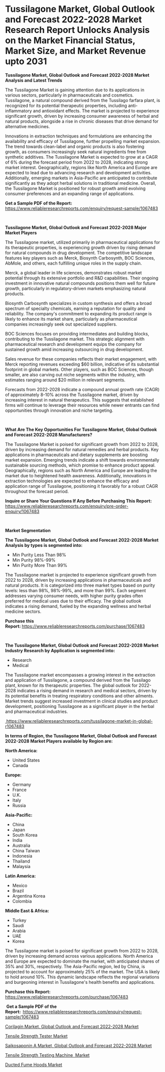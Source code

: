 <p><h1>Tussilagone Market, Global Outlook and Forecast 2022-2028 Market Research Report Unlocks Analysis on the Market Financial Status, Market Size, and Market Revenue upto 2031</h1></p><p><strong>Tussilagone Market, Global Outlook and Forecast 2022-2028 Market Analysis and Latest Trends</strong></p>
<p><p>The Tussilagone Market is gaining attention due to its applications in various sectors, particularly in pharmaceuticals and cosmetics. Tussilagone, a natural compound derived from the Tussilago farfara plant, is recognized for its potential therapeutic properties, including anti-inflammatory and antioxidant effects. The market is projected to experience significant growth, driven by increasing consumer awareness of herbal and natural products, alongside a rise in chronic diseases that drive demand for alternative medicines.</p><p>Innovations in extraction techniques and formulations are enhancing the availability and efficacy of Tussilagone, further propelling market expansion. The trend towards clean-label and organic products is also fostering growth, as consumers increasingly seek natural ingredients free from synthetic additives. The Tussilagone Market is expected to grow at a CAGR of 6% during the forecast period from 2022 to 2028, indicating strong market interest. Geographically, regions like North America and Europe are expected to lead due to advancing research and development activities. Additionally, emerging markets in Asia-Pacific are anticipated to contribute significantly as they adopt herbal solutions in traditional medicine. Overall, the Tussilagone Market is positioned for robust growth amid evolving consumer preferences and an expanding range of applications.</p></p>
<p><strong>Get a Sample PDF of the Report:&nbsp;</strong> <a href="https://www.reliableresearchreports.com/enquiry/request-sample/1067483?utm_campaign=123&utm_medium=2&utm_source=Github&utm_content=ia&utm_term=26122024&utm_id=tussilagone-market-global-outlook-and-forecast-2022-2028">https://www.reliableresearchreports.com/enquiry/request-sample/1067483</a></p>
<p>&nbsp;</p>
<p><strong>Tussilagone Market, Global Outlook and Forecast 2022-2028 Major Market Players</strong></p>
<p><p>The Tussilagone market, utilized primarily in pharmaceutical applications for its therapeutic properties, is experiencing growth driven by rising demand for natural compounds in drug development. The competitive landscape features key players such as Merck, Biosynth Carbosynth, BOC Sciences, AbMole, and others, each fulfilling unique roles in the supply chain.</p><p>Merck, a global leader in life sciences, demonstrates robust market potential through its extensive portfolio and R&D capabilities. Their ongoing investment in innovative natural compounds positions them well for future growth, particularly in regulatory-driven markets emphasizing natural products.</p><p>Biosynth Carbosynth specializes in custom synthesis and offers a broad spectrum of specialty chemicals, earning a reputation for quality and reliability. The company's commitment to expanding its product range is likely to enhance its market share, particularly as pharmaceutical companies increasingly seek out specialized suppliers.</p><p>BOC Sciences focuses on providing intermediates and building blocks, contributing to the Tussilagone market. This strategic alignment with pharmaceutical research and development equips the company for sustained growth amid increasing outsourcing in drug development.</p><p>Sales revenue for these companies reflects their market engagement, with Merck reporting revenues exceeding $60 billion, indicative of its substantial footprint in global markets. Other players, such as BOC Sciences, though smaller, are also carving out niche segments within the industry, with estimates ranging around $20 million in relevant segments.</p><p>Forecasts from 2022-2028 indicate a compound annual growth rate (CAGR) of approximately 8-10% across the Tussilagone market, driven by increasing interest in natural therapeutics. This suggests that established firms will continue to leverage their resources while newer entrants can find opportunities through innovation and niche targeting.</p></p>
<p>&nbsp;</p>
<p><strong>What Are The Key Opportunities For Tussilagone Market, Global Outlook and Forecast 2022-2028 Manufacturers?</strong></p>
<p><p>The Tussilagone Market is poised for significant growth from 2022 to 2028, driven by increasing demand for natural remedies and herbal products. Key applications in pharmaceuticals and dietary supplements are boosting market expansion. Emerging trends indicate a shift towards environmentally sustainable sourcing methods, which promise to enhance product appeal. Geographically, regions such as North America and Europe are leading the market due to heightened health awareness. Additionally, innovations in extraction technologies are expected to enhance the efficacy and application range of Tussilagone, positioning it favorably for a robust CAGR throughout the forecast period.</p></p>
<p><strong>Inquire or Share Your Questions If Any Before Purchasing This Report:</strong> <a href="https://www.reliableresearchreports.com/enquiry/pre-order-enquiry/1067483?utm_campaign=123&utm_medium=2&utm_source=Github&utm_content=ia&utm_term=26122024&utm_id=tussilagone-market-global-outlook-and-forecast-2022-2028">https://www.reliableresearchreports.com/enquiry/pre-order-enquiry/1067483</a></p>
<p>&nbsp;</p>
<p><strong>Market Segmentation</strong></p>
<p><strong>The Tussilagone Market, Global Outlook and Forecast 2022-2028 Market Analysis by types is segmented into:</strong></p>
<p><ul><li>Min Purity Less Than 98%</li><li>Min Purity 98%-99%</li><li>Min Purity More Than 99%</li></ul></p>
<p><p>The Tussilagone market is projected to experience significant growth from 2022 to 2028, driven by increasing applications in pharmaceuticals and natural products. It is categorized into three market types based on purity levels: less than 98%, 98%-99%, and more than 99%. Each segment addresses varying consumer needs, with higher purity grades often preferred for medical uses due to their efficacy. The global outlook indicates a rising demand, fueled by the expanding wellness and herbal medicine sectors.</p></p>
<p><strong>Purchase this Report:&nbsp;</strong><a href="https://www.reliableresearchreports.com/purchase/1067483?utm_campaign=123&utm_medium=2&utm_source=Github&utm_content=ia&utm_term=26122024&utm_id=tussilagone-market-global-outlook-and-forecast-2022-2028">https://www.reliableresearchreports.com/purchase/1067483</a></p>
<p>&nbsp;</p>
<p><strong>The Tussilagone Market, Global Outlook and Forecast 2022-2028 Market Industry Research by Application is segmented into:</strong></p>
<p><ul><li>Research</li><li>Medical</li></ul></p>
<p><p>The Tussilagone market encompasses a growing interest in the extraction and application of Tussilagone, a compound derived from the Tussilago plant, known for its therapeutic properties. The global outlook for 2022-2028 indicates a rising demand in research and medical sectors, driven by its potential benefits in treating respiratory conditions and other ailments. Market trends suggest increased investment in clinical studies and product development, positioning Tussilagone as a significant player in the herbal and pharmaceutical industries.</p></p>
<p><a href="https://www.reliableresearchreports.com/tussilagone-market-in-global-r1067483?utm_campaign=123&utm_medium=2&utm_source=Github&utm_content=ia&utm_term=26122024&utm_id=tussilagone-market-global-outlook-and-forecast-2022-2028">&nbsp;https://www.reliableresearchreports.com/tussilagone-market-in-global-r1067483</a></p>
<p><strong>In terms of Region, the Tussilagone Market, Global Outlook and Forecast 2022-2028 Market Players available by Region are:</strong></p>
<p>
    <p> <strong> North America: </strong>
        <ul>
            <li>United States</li>
            <li>Canada</li>
        </ul>
        </p> 
    <p> <strong> Europe: </strong>
        <ul>
            <li>Germany</li>
            <li>France</li>
            <li>U.K.</li>
            <li>Italy</li>
            <li>Russia</li>
        </ul>
        </p> 
    <p> <strong> Asia-Pacific: </strong>
        <ul>
            <li>China</li>
            <li>Japan</li>
            <li>South Korea</li>
            <li>India</li>
            <li>Australia</li>
            <li>China Taiwan</li>
            <li>Indonesia</li>
            <li>Thailand</li>
            <li>Malaysia</li>
        </ul>
        </p> 
    <p> <strong> Latin America: </strong>
        <ul>
            <li>Mexico</li>
            <li>Brazil</li>
            <li>Argentina Korea</li>
            <li>Colombia</li>
        </ul>
        </p> 
    <p> <strong> Middle East & Africa: </strong>
        <ul>
            <li>Turkey</li>
            <li>Saudi</li>
            <li>Arabia</li>
            <li>UAE</li>
            <li>Korea</li>
        </ul>
    </p>
    </p>
<p><p>The Tussilagone market is poised for significant growth from 2022 to 2028, driven by increasing demand across various applications. North America and Europe are expected to dominate the market, with anticipated shares of 35% and 30%, respectively. The Asia-Pacific region, led by China, is projected to account for approximately 25% of the market. The USA is likely to hold around 10%. This dynamic landscape reflects the regional variations and burgeoning interest in Tussilagone's health benefits and applications.</p></p>
<p><strong>Purchase this Report: </strong><a href="https://www.reliableresearchreports.com/purchase/1067483?utm_campaign=123&utm_medium=2&utm_source=Github&utm_content=ia&utm_term=26122024&utm_id=tussilagone-market-global-outlook-and-forecast-2022-2028">https://www.reliableresearchreports.com/purchase/1067483</a></p>
<p>&nbsp;<strong>Get a Sample PDF of the Report:&nbsp;&nbsp;</strong><a href="https://www.reliableresearchreports.com/enquiry/request-sample/1067483?utm_campaign=123&utm_medium=2&utm_source=Github&utm_content=ia&utm_term=26122024&utm_id=tussilagone-market-global-outlook-and-forecast-2022-2028">https://www.reliableresearchreports.com/enquiry/request-sample/1067483</a></p>
<p><strong></strong></p>
<p><p><a href="https://github.com/petbigbeepjn/Market-Research-Report-List-1/blob/main/corilagin-market-global-outlook-and-forecast-2022-2028-market.md?utm_campaign=123&utm_medium=2&utm_source=Github&utm_content=ia&utm_term=26122024&utm_id=tussilagone-market-global-outlook-and-forecast-2022-2028">Corilagin Market, Global Outlook and Forecast 2022-2028 Market</a></p><p><a href="https://www.linkedin.com/pulse/global-tensile-strength-tester-market-trends-insights-growth-jsvbf?utm_campaign=123&utm_medium=2&utm_source=Github&utm_content=ia&utm_term=26122024&utm_id=tussilagone-market-global-outlook-and-forecast-2022-2028">Tensile Strength Tester Market</a></p><p><a href="https://github.com/dmitriyvo6rog/Market-Research-Report-List-1/blob/main/saikosaponin-a-market-global-outlook-and-forecast-2022-2028-market.md?utm_campaign=123&utm_medium=2&utm_source=Github&utm_content=ia&utm_term=26122024&utm_id=tussilagone-market-global-outlook-and-forecast-2022-2028">Saikosaponin A Market, Global Outlook and Forecast 2022-2028 Market</a></p><p><a href="https://www.linkedin.com/pulse/tensile-strength-testing-machine-analysis-highlights-key-kjsvf?utm_campaign=123&utm_medium=2&utm_source=Github&utm_content=ia&utm_term=26122024&utm_id=tussilagone-market-global-outlook-and-forecast-2022-2028">Tensile Strength Testing Machine  Market</a></p><p><a href="https://www.linkedin.com/pulse/detailed-analysis-ducted-fume-hoods-market-growth-from-2024-2031-rlmpf?utm_campaign=123&utm_medium=2&utm_source=Github&utm_content=ia&utm_term=26122024&utm_id=tussilagone-market-global-outlook-and-forecast-2022-2028">Ducted Fume Hoods Market</a></p></p>